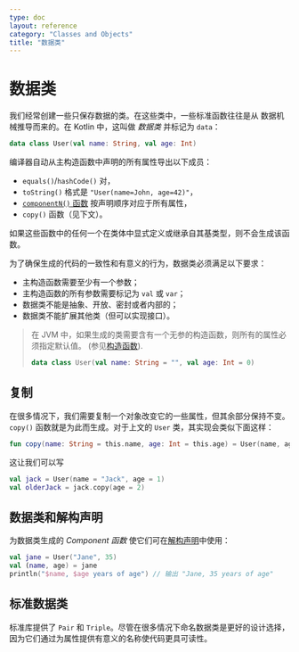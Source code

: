 ```yaml
---
type: doc
layout: reference
category: "Classes and Objects"
title: "数据类"
---
```


# 数据类

我们经常创建一些只保存数据的类。在这些类中，一些标准函数往往是从
数据机械推导而来的。在 Kotlin 中，这叫做 _数据类_ 并标记为 `data`：

``` kotlin
data class User(val name: String, val age: Int)
```

编译器自动从主构造函数中声明的所有属性导出以下成员：

  * `equals()`/`hashCode()` 对，
  * `toString()` 格式是 `"User(name=John, age=42)"`，
  * [`componentN()` 函数](multi-declarations.html) 按声明顺序对应于所有属性，
  * `copy()` 函数（见下文）。

如果这些函数中的任何一个在类体中显式定义或继承自其基类型，则不会生成该函数。

为了确保生成的代码的一致性和有意义的行为，数据类必须满足以下要求：

  * 主构造函数需要至少有一个参数；
  * 主构造函数的所有参数需要标记为 `val` 或 `var`；
  * 数据类不能是抽象、开放、密封或者内部的；
  * 数据类不能扩展其他类（但可以实现接口）。

> 在 JVM 中，如果生成的类需要含有一个无参的构造函数，则所有的属性必须指定默认值。
> (参见[构造函数](classes.html#构造函数)).
>
> ``` kotlin
> data class User(val name: String = "", val age: Int = 0)
> ```

## 复制

在很多情况下，我们需要复制一个对象改变它的一些属性，但其余部分保持不变。
`copy()` 函数就是为此而生成。对于上文的 `User` 类，其实现会类似下面这样：

``` kotlin
fun copy(name: String = this.name, age: Int = this.age) = User(name, age)     
```

这让我们可以写

``` kotlin
val jack = User(name = "Jack", age = 1)
val olderJack = jack.copy(age = 2)
```

## 数据类和解构声明

为数据类生成的 _Component 函数_ 使它们可在[解构声明](multi-declarations.html)中使用：

``` kotlin
val jane = User("Jane", 35)
val (name, age) = jane
println("$name, $age years of age") // 输出 "Jane, 35 years of age"
```

## 标准数据类

标准库提供了 `Pair` 和 `Triple`。尽管在很多情况下命名数据类是更好的设计选择，
因为它们通过为属性提供有意义的名称使代码更具可读性。
